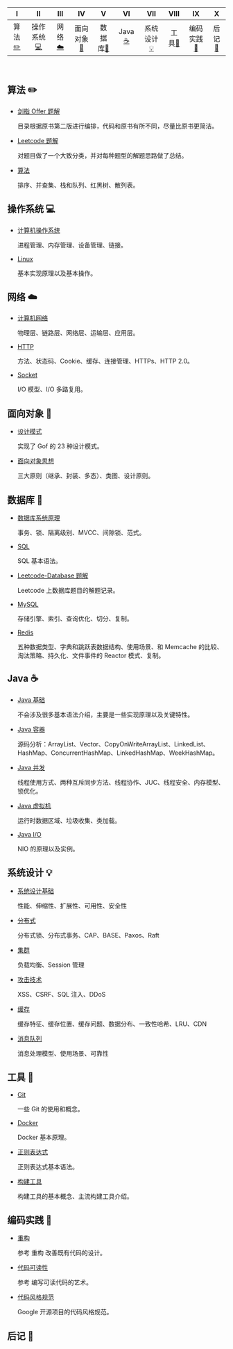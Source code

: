 | Ⅰ | Ⅱ | Ⅲ | Ⅳ | Ⅴ | Ⅵ | Ⅶ | Ⅷ | Ⅸ | Ⅹ |
| :--------: | :---------: | :---------: | :---------: | :---------: | :---------:| :---------: | :-------: | :-------:| :------:|
| 算法[:pencil2:](#算法-pencil2) | 操作系统[:computer:](#操作系统-computer)|网络[:cloud:](#网络-cloud) | 面向对象[:couple:](#面向对象-couple) |数据库[:floppy_disk:](#数据库-floppy_disk)| Java [:coffee:](#java-coffee)| 系统设计[:bulb:](#系统设计-bulb)| 工具[:hammer:](#工具-hammer)| 编码实践[:speak_no_evil:](#编码实践-speak_no_evil)| 后记[:memo:](#后记-memo) |

<br>

<!-- [![](https://img.shields.io/badge/>-gitter-blue.svg)](https://gitter.im/CyC2018-Interview-Notebook/Lobby?utm_source=share-link&utm_medium=link&utm_campaign=share-link) [![](https://img.shields.io/badge/_-gitbook-4ab8a1.svg)](https://legacy.gitbook.com/book/cyc2018/interview-notebook/details)  -->

## 算法 :pencil2:

- [剑指 Offer 题解](https://github.com/youyyy/ziliao/tree/master/notes/剑指%20offer%20题解.md)

  目录根据原书第二版进行编排，代码和原书有所不同，尽量比原书更简洁。

- [Leetcode 题解](https://github.com/youyyy/ziliao/tree/master/notes/Leetcode%20题解.md)

  对题目做了一个大致分类，并对每种题型的解题思路做了总结。
  
 - [算法](https://github.com/youyyy/ziliao/tree/master/notes/算法.md)

   排序、并查集、栈和队列、红黑树、散列表。

## 操作系统 :computer:

- [计算机操作系统](https://github.com/youyyy/ziliao/tree/master/notes/计算机操作系统.md)

  进程管理、内存管理、设备管理、链接。

- [Linux](https://github.com/youyyy/ziliao/tree/master/notes/Linux.md)

  基本实现原理以及基本操作。

## 网络 :cloud:

- [计算机网络](https://github.com/youyyy/ziliao/tree/master/notes/计算机网络.md)

  物理层、链路层、网络层、运输层、应用层。

- [HTTP](https://github.com/youyyy/ziliao/tree/master/notes/HTTP.md)

  方法、状态码、Cookie、缓存、连接管理、HTTPs、HTTP 2.0。

- [Socket](https://github.com/youyyy/ziliao/tree/master/notes/Socket.md)

  I/O 模型、I/O 多路复用。

## 面向对象 :couple:

- [设计模式](https://github.com/youyyy/ziliao/tree/master/notes/设计模式.md)

  实现了 Gof 的 23 种设计模式。

- [面向对象思想](https://github.com/youyyy/ziliao/tree/master/notes/面向对象思想.md)

  三大原则（继承、封装、多态）、类图、设计原则。

## 数据库 :floppy_disk:

- [数据库系统原理](https://github.com/youyyy/ziliao/tree/master/notes/数据库系统原理.md)

  事务、锁、隔离级别、MVCC、间隙锁、范式。

- [SQL](https://github.com/youyyy/ziliao/tree/master/notes/SQL.md)

  SQL 基本语法。

- [Leetcode-Database 题解](https://github.com/youyyy/ziliao/tree/master/notes/Leetcode-Database%20题解.md)

  Leetcode 上数据库题目的解题记录。

- [MySQL](https://github.com/youyyy/ziliao/tree/master/notes/MySQL.md)

  存储引擎、索引、查询优化、切分、复制。

- [Redis](https://github.com/youyyy/ziliao/tree/master/notes/Redis.md)

  五种数据类型、字典和跳跃表数据结构、使用场景、和 Memcache 的比较、淘汰策略、持久化、文件事件的 Reactor 模式、复制。

## Java :coffee:

- [Java 基础](https://github.com/youyyy/ziliao/tree/master/notes/Java%20基础.md)

  不会涉及很多基本语法介绍，主要是一些实现原理以及关键特性。

- [Java 容器](https://github.com/youyyy/ziliao/tree/master/notes/Java%20容器.md)

  源码分析：ArrayList、Vector、CopyOnWriteArrayList、LinkedList、HashMap、ConcurrentHashMap、LinkedHashMap、WeekHashMap。

- [Java 并发](https://github.com/youyyy/ziliao/tree/master/notes/Java%20并发.md)

  线程使用方式、两种互斥同步方法、线程协作、JUC、线程安全、内存模型、锁优化。

- [Java 虚拟机](https://github.com/youyyy/ziliao/tree/master/notes/Java%20虚拟机.md)

  运行时数据区域、垃圾收集、类加载。

- [Java I/O](https://github.com/youyyy/ziliao/tree/master/notes/Java%20IO.md)

  NIO 的原理以及实例。

## 系统设计 :bulb:

- [系统设计基础](https://github.com/youyyy/ziliao/tree/master/notes/系统设计基础.md)

  性能、伸缩性、扩展性、可用性、安全性

- [分布式](https://github.com/youyyy/ziliao/tree/master/notes/分布式.md)

  分布式锁、分布式事务、CAP、BASE、Paxos、Raft

- [集群](https://github.com/youyyy/ziliao/tree/master/notes/集群.md)

  负载均衡、Session 管理

- [攻击技术](https://github.com/youyyy/ziliao/tree/master/notes/攻击技术.md)

  XSS、CSRF、SQL 注入、DDoS

- [缓存](https://github.com/youyyy/ziliao/tree/master/notes/缓存.md)

  缓存特征、缓存位置、缓存问题、数据分布、一致性哈希、LRU、CDN

- [消息队列](https://github.com/youyyy/ziliao/tree/master/notes/消息队列.md)

  消息处理模型、使用场景、可靠性

## 工具 :hammer:

- [Git](https://github.com/youyyy/ziliao/tree/master/notes/Git.md)

  一些 Git 的使用和概念。

- [Docker](https://github.com/youyyy/ziliao/tree/master/notes/Docker.md)

  Docker 基本原理。

- [正则表达式](https://github.com/youyyy/ziliao/tree/master/notes/正则表达式.md)

  正则表达式基本语法。

- [构建工具](https://github.com/youyyy/ziliao/tree/master/notes/构建工具.md)

  构建工具的基本概念、主流构建工具介绍。

## 编码实践 :speak_no_evil:

- [重构](https://github.com/youyyy/ziliao/tree/master/notes/重构.md)

  参考 重构 改善既有代码的设计。

- [代码可读性](https://github.com/youyyy/ziliao/tree/master/notes/代码可读性.md)

  参考 编写可读代码的艺术。

- [代码风格规范](https://github.com/youyyy/ziliao/tree/master/notes/代码风格规范.md)

  Google 开源项目的代码风格规范。

## 后记 :memo:

